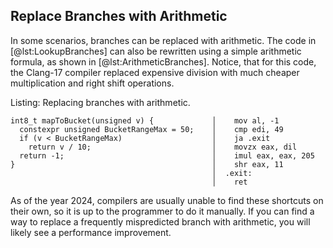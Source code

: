 ## Replace Branches with Arithmetic

In some scenarios, branches can be replaced with arithmetic. The code in [@lst:LookupBranches] can also be rewritten using a simple arithmetic formula, as shown in [@lst:ArithmeticBranches]. Notice, that for this code, the Clang-17 compiler replaced expensive division with much cheaper multiplication and right shift operations.

Listing: Replacing branches with arithmetic.

~~~~ {#lst:ArithmeticBranches .cpp}
int8_t mapToBucket(unsigned v) {             │    mov al, -1
  constexpr unsigned BucketRangeMax = 50;    │    cmp edi, 49
  if (v < BucketRangeMax)                    │    ja .exit
    return v / 10;                           │    movzx eax, dil
  return -1;                                 │    imul eax, eax, 205
}                                            │    shr eax, 11
                                             │  .exit:
                                             │    ret
~~~~~~~~~~~~~~~~~~~~~~~~~~~~~~~~~~~~~~~~~~~~~~~~~

As of the year 2024, compilers are usually unable to find these shortcuts on their own, so it is up to the programmer to do it manually. If you can find a way to replace a frequently mispredicted branch with arithmetic, you will likely see a performance improvement.
